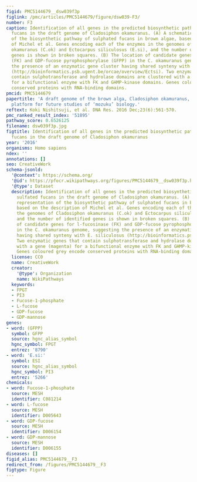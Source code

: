 ```yaml
---
figid: PMC5144679__dsw039f3p
figlink: /pmc/articles/PMC5144679/figure/dsw039-F3/
number: F3
caption: Identification of all genes in the predicted biosynthetic pathway of sulfated
  fucans in the draft genome of Cladosiphon okamuranus. (A) A schematic representation
  of the biosynthetic pathway of sulphated fucans in brown algae, based on the description
  of Michel et al. Genes encoding each of the enzymes in the genomes of Cladosiphon
  okamuranus (C.ok) and Ectocarpus siliculosus (E.si), and the number of identified
  genes is shown in broken squares. (B) The location of candidate genes for l-fucosinase
  (FK) and GDP-fucose pyrophosphorylase (GFPP) in the C. okamuranus genome, suggesting
  the presence of an enzymatic gene cluster having shared synteny with E. siliculosus
  (http://bioinformatics.psb.ugent.be/orcae/overview/Ectsi). Two enzymatic genes that
  contain sulphotransferase and hydrolase domains are clustered with a gene (magenta)
  for a bifunctional enzyme with FK and GHMP-kinase domains. Genes coloured grey encode
  conserved proteins with RNA-binding domains.
pmcid: PMC5144679
papertitle: 'A draft genome of the brown alga, Cladosiphon okamuranus, S-strain: a
  platform for future studies of ‘mozuku’ biology.'
reftext: Koki Nishitsuji, et al. DNA Res. 2016 Dec;23(6):561-570.
pmc_ranked_result_index: '51895'
pathway_score: 0.6526125
filename: dsw039f3p.jpg
figtitle: Identification of all genes in the predicted biosynthetic pathway of sulfated
  fucans in the draft genome of Cladosiphon okamuranus
year: '2016'
organisms: Homo sapiens
ndex: ''
annotations: []
seo: CreativeWork
schema-jsonld:
  '@context': https://schema.org/
  '@id': https://pfocr.wikipathways.org/figures/PMC5144679__dsw039f3p.html
  '@type': Dataset
  description: Identification of all genes in the predicted biosynthetic pathway of
    sulfated fucans in the draft genome of Cladosiphon okamuranus. (A) A schematic
    representation of the biosynthetic pathway of sulphated fucans in brown algae,
    based on the description of Michel et al. Genes encoding each of the enzymes in
    the genomes of Cladosiphon okamuranus (C.ok) and Ectocarpus siliculosus (E.si),
    and the number of identified genes is shown in broken squares. (B) The location
    of candidate genes for l-fucosinase (FK) and GDP-fucose pyrophosphorylase (GFPP)
    in the C. okamuranus genome, suggesting the presence of an enzymatic gene cluster
    having shared synteny with E. siliculosus (http://bioinformatics.psb.ugent.be/orcae/overview/Ectsi).
    Two enzymatic genes that contain sulphotransferase and hydrolase domains are clustered
    with a gene (magenta) for a bifunctional enzyme with FK and GHMP-kinase domains.
    Genes coloured grey encode conserved proteins with RNA-binding domains.
  license: CC0
  name: CreativeWork
  creator:
    '@type': Organization
    name: WikiPathways
  keywords:
  - FPGT
  - PI3
  - Fucose-1-phosphate
  - L-fucose
  - GDP-fucose
  - GDP-mannose
genes:
- word: (GFPP)
  symbol: GFPP
  source: hgnc_alias_symbol
  hgnc_symbol: FPGT
  entrez: '8790'
- word: 'E.si:'
  symbol: ESI
  source: hgnc_alias_symbol
  hgnc_symbol: PI3
  entrez: '5266'
chemicals:
- word: Fucose-1-phosphate
  source: MESH
  identifier: C081214
- word: L-fucose
  source: MESH
  identifier: D005643
- word: GDP-fucose
  source: MESH
  identifier: D006154
- word: GDP-mannose
  source: MESH
  identifier: D006155
diseases: []
figid_alias: PMC5144679__F3
redirect_from: /figures/PMC5144679__F3
figtype: Figure
---
```

